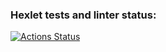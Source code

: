 ### Hexlet tests and linter status:
[![Actions Status](https://github.com/AndyCortez/frontend-project-lvl1/workflows/hexlet-check/badge.svg)](https://github.com/AndyCortez/frontend-project-lvl1/actions)